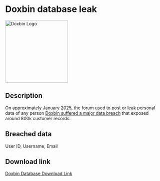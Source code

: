 # Doxbin database leak

<img src="https://archive.org/services/img/doxbin-muisc/full/pct:500/0/default.jpg" alt="Doxbin Logo" width="200" height="200">

## Description

On approximately January 2025, the forum used to post or leak personal data of any person <a href="https://cyberindemnity.org/2025/01/the-doxbin-data-breach-understanding-the-impact-of-435784-compromised-accounts/" target="_blank" rel="noopener">Doxbin suffered a major data breach</a> that exposed around 800k customer records.

## Breached data

User ID, Username, Email

## Download link

[Doxbin Database Download Link](https://buzzheavier.com/2vxazxlp7j7d)
